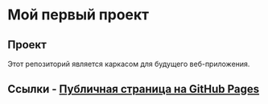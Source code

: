 # Мой первый проект 
## Проект 
Этот репозиторий является каркасом для будущего веб-приложения. 
## Ссылки - [Публичная страница на GitHub Pages](https://ВАШ_ЛОГИН.github.io/ИМЯ_РЕПОЗИТОРИЯ/) 